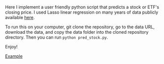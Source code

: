 Here I implement a user friendly python script that predicts a stock or ETF's closing price.
I used Lasso linear regression on many years of data publicly available [here](https://www.kaggle.com/borismarjanovic/price-volume-data-for-all-us-stocks-etfs).

To run this on your computer, git clone the repository, go to the data URL, download the data, and copy the data folder into the cloned repository directory.
Then you can run `python pred_stock.py`. 

Enjoy!

[Example](https://imgur.com/a/4BjZqmY)
